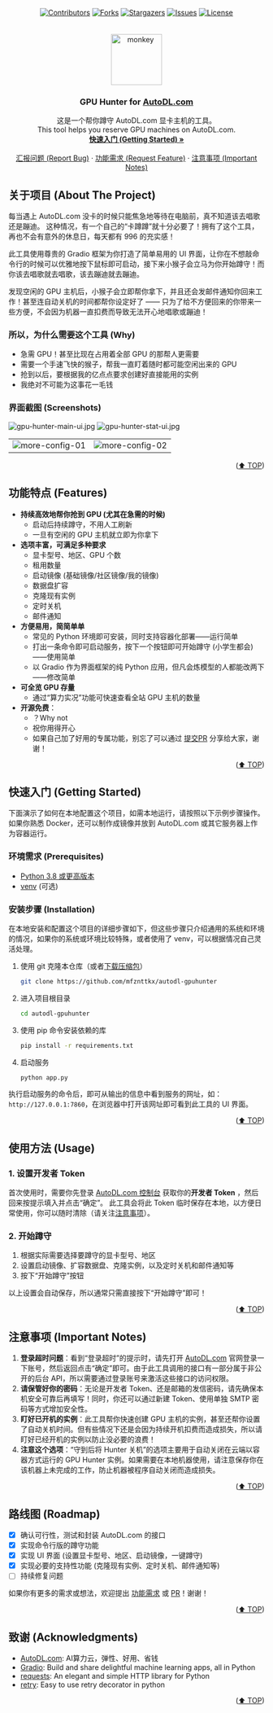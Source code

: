 <!-- Thanks to https://github.com/othneildrew/Best-README-Template -->

<a name="readme-top"></a>
<div align="center">
  <a href="https://github.com/mfznttkx/autodl-gpuhunter/graphs/contributors"><img src="https://img.shields.io/github/contributors/mfznttkx/autodl-gpuhunter.svg?style=for-the-badge" alt="Contributors"/></a>
  <a href="https://github.com/mfznttkx/autodl-gpuhunter/network/members"><img src="https://img.shields.io/github/forks/mfznttkx/autodl-gpuhunter.svg?style=for-the-badge" alt="Forks"/></a>
  <a href="https://github.com/mfznttkx/autodl-gpuhunter/stargazers"><img src="https://img.shields.io/github/stars/mfznttkx/autodl-gpuhunter.svg?style=for-the-badge" alt="Stargazers"/></a>
  <a href="https://github.com/mfznttkx/autodl-gpuhunter/issues"><img src="https://img.shields.io/github/issues/mfznttkx/autodl-gpuhunter.svg?style=for-the-badge" alt="Issues"/></a>
  <a href="https://github.com/mfznttkx/autodl-gpuhunter/blob/master/LICENSE.txt"><img src="https://img.shields.io/github/license/mfznttkx/autodl-gpuhunter.svg?style=for-the-badge" alt="License"/></a>
</div>

<div align="center">
    <br/><br/>
  <a href="https://github.com/mfznttkx/autodl-gpuhunter"><img src="./docs/monkey.png" alt="monkey" height="100" /></a>

  <h3 align="center">
    GPU Hunter for
    <a href="https://www.autodl.com/">AutoDL.com</a>
  </h3>

  <p align="center">
    这是一个帮你蹲守 AutoDL.com 显卡主机的工具。
    <br />
    This tool helps you reserve GPU machines on AutoDL.com.
    <br />
    <a href="#getting-started"><strong>快速入门 (Getting Started) »</strong></a>
    <br />
    <br />
    <a href="https://github.com/mfznttkx/autodl-gpuhunter/issues">汇报问题 (Report Bug)</a>
    ·
    <a href="https://github.com/mfznttkx/autodl-gpuhunter/issues">功能需求 (Request Feature)</a>
    ·
    <a href="https://github.com/mfznttkx/autodl-gpuhunter">注意事项 (Important Notes)</a>
  </p>
</div>

## 关于项目 (About The Project)

每当遇上 AutoDL.com 没卡的时候只能焦急地等待在电脑前，真不知道该去唱歌还是蹦迪。
这种情况，有一个自己的“卡蹲蹲”就十分必要了！拥有了这个工具，再也不会有意外的休息日，每天都有 996 的充实感！

此工具使用尊贵的 Gradio 框架为你打造了简单易用的 UI 界面，让你在不想敲命令行的时候可以优雅地按下鼠标即可启动，接下来小猴子会立马为你开始蹲守！而你该去唱歌就去唱歌，该去蹦迪就去蹦迪。

发现空闲的 GPU 主机后，小猴子会立即帮你拿下，并且还会发邮件通知你回来工作！甚至连自动关机的时间都帮你设定好了 ——
只为了给不方便回来的你带来一些方便，不会因为机器一直扣费而导致无法开心地唱歌或蹦迪！

### 所以，为什么需要这个工具 (Why)

* 急需 GPU！甚至比现在占用着全部 GPU 的那帮人更需要
* 需要一个手速飞快的猴子，帮我一直盯着随时都可能空闲出来的 GPU
* 抢到以后，要根据我的亿点点要求创建好直接能用的实例
* 我绝对不可能为这事花一毛钱

### 界面截图 (Screenshots)

![gpu-hunter-main-ui.jpg](docs%2Fscreenshots%2Fgpu-hunter-main-ui.jpg)
![gpu-hunter-stat-ui.jpg](docs%2Fscreenshots%2Fgpu-hunter-stat-ui.jpg)
<table>
  <tr>
  <td>
    <img src="./docs/screenshots/gpu-hunter-more-config-01.jpg" alt="more-config-01"/>
  </td>
  <td>
    <img src="./docs/screenshots/gpu-hunter-more-config-02.jpg" alt="more-config-02"/>
  </td>
  </tr>
</table>

<p align="right">(<a href="#readme-top">⬆️ TOP</a>)</p>

<a name="features"></a>

## 功能特点 (Features)

* **持续高效地帮你抢到 GPU (尤其在急需的时候)**
  * 启动后持续蹲守，不用人工刷新
  * 一旦有空闲的 GPU 主机就立即为你拿下
* **选项丰富，可满足多种要求**
  * 显卡型号、地区、GPU 个数
  * 租用数量
  * 启动镜像 (基础镜像/社区镜像/我的镜像)
  * 数据盘扩容
  * 克隆现有实例
  * 定时关机
  * 邮件通知
* **方便易用，简简单单**
  * 常见的 Python 环境即可安装，同时支持容器化部署——运行简单
  * 打出一条命令即可启动服务，按下一个按钮即可开始蹲守 (小学生都会) ——使用简单
  * 以 Gradio 作为界面框架的纯 Python 应用，但凡会炼模型的人都能改两下——修改简单
* **可全览 GPU 存量**
  * 通过“算力实况”功能可快速查看全站 GPU 主机的数量
* **开源免费**：
  * ？Why not
  * 祝你用得开心
  * 如果自己加了好用的专属功能，别忘了可以通过 [提交PR](https://github.com/mfznttkx/autodl-gpuhunter/pulls) 分享给大家，谢谢！

<p align="right">(<a href="#readme-top">⬆️ TOP</a>)</p>


<a name="getting-started"></a>

## 快速入门 (Getting Started)

下面演示了如何在本地配置这个项目，如需本地运行，请按照以下示例步骤操作。如果你熟悉 Docker，还可以制作成镜像并放到
AutoDL.com 或其它服务器上作为容器运行。

### 环境需求 (Prerequisites)

* [Python 3.8 或更高版本](https://www.python.org/downloads/)
* [venv](https://docs.python.org/3/library/venv.html) (可选)

### 安装步骤 (Installation)

在本地安装和配置这个项目的详细步骤如下，但这些步骤只介绍通用的系统和环境的情况，如果你的系统或环境比较特殊，或者使用了
venv，可以根据情况自己灵活处理。

1. 使用 git 克隆本仓库（或者[下载压缩包](https://github.com/mfznttkx/autodl-gpuhunter/archive/refs/heads/main.zip)）
   ```sh
   git clone https://github.com/mfznttkx/autodl-gpuhunter
   ```
2. 进入项目根目录
   ```sh
   cd autodl-gpuhunter
   ```
3. 使用 pip 命令安装依赖的库
   ```sh
   pip install -r requirements.txt
   ```
4. 启动服务
   ```sh
   python app.py
   ```

执行启动服务的命令后，即可从输出的信息中看到服务的网址，如：```http://127.0.0.1:7860```，在浏览器中打开该网址即可看到此工具的 UI 界面。

<p align="right">(<a href="#readme-top">⬆️ TOP</a>)</p>


<a name="usage"></a>

## 使用方法 (Usage)

### 1. 设置开发者 Token

首次使用时，需要你先登录 [AutoDL.com 控制台](https://www.autodl.com/console/center/settings/token) 获取你的**开发者 Token**
，然后回来按提示填入并点击“确定”。
此工具会将此 Token 临时保存在本地，以方便日常使用，你可以随时清除（请关注[注意事项](#important-notes)）。

### 2. 开始蹲守

1. 根据实际需要选择要蹲守的显卡型号、地区
2. 设置启动镜像、扩容数据盘、克隆实例，以及定时关机和邮件通知等
3. 按下“开始蹲守”按钮

以上设置会自动保存，所以通常只需直接按下“开始蹲守”即可！

<p align="right">(<a href="#readme-top">⬆️ TOP</a>)</p>


<a name="important-notes"></a>

## 注意事项 (Important Notes)

1. **登录超时问题**：看到“登录超时”的提示时，请先打开 [AutoDL.com](https://www.autodl.com)
   官网登录一下账号，然后返回点击“确定”即可。由于此工具调用的接口有一部分属于非公开的后台
   API，所以需要通过登录账号来激活这些接口的访问权限。
2. **请保管好你的密码**：无论是开发者 Token、还是邮箱的发信密码，请先确保本机安全可靠后再填写！同时，你还可以通过新建
   Token、使用单独 SMTP 密码等方式增加安全性。
3. **盯好已开机的实例**：此工具帮你快速创建 GPU 主机的实例，甚至还帮你设置了自动关机时间。但有些情况下还是会因为持续开机扣费而造成损失，所以请盯好已经开机的实例以防止没必要的浪费！
4. **注意这个选项**：“守到后将 Hunter 关机”的选项主要用于自动关闭在云端以容器方式运行的 GPU Hunter
   实例。如果需要在本地机器使用，请注意保存你在该机器上未完成的工作，防止机器被程序自动关闭而造成损失。

<p align="right">(<a href="#readme-top">⬆️ TOP</a>)</p>


<a name="roadmap"></a>

## 路线图 (Roadmap)

- [x] 确认可行性，测试和封装 AutoDL.com 的接口
- [x] 实现命令行版的蹲守功能
- [x] 实现 UI 界面 (设置显卡型号、地区、启动镜像，一键蹲守)
- [x] 实现必要的支持性功能 (克隆现有实例、定时关机、邮件通知等)
- [ ] 持续修复问题

如果你有更多的需求或想法，欢迎提出 [功能需求](https://github.com/mfznttkx/autodl-gpuhunter/issues)
或 [PR](https://github.com/mfznttkx/autodl-gpuhunter/pulls)！谢谢！

<p align="right">(<a href="#readme-top">⬆️ TOP</a>)</p>


<a name="acknowledgments"></a>

## 致谢 (Acknowledgments)

* [AutoDL.com](https://www.autodl.com/): AI算力云，弹性、好用、省钱
* [Gradio](https://github.com/gradio-app/gradio): Build and share delightful machine learning apps, all in Python
* [requests](https://github.com/psf/requests): An elegant and simple HTTP library for Python
* [retry](https://github.com/invl/retry): Easy to use retry decorator in python

<p align="right">(<a href="#readme-top">⬆️ TOP</a>)</p>
